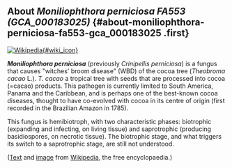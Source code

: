 About *Moniliophthora perniciosa FA553 (GCA\_000183025)* {#about-moniliophthora-perniciosa-fa553-gca_000183025 .first}
--------------------------------------------------------

[![Wikipedia](/img/wikipedia_logo_v2_en.png){#wiki_icon}](http://en.wikipedia.org/wiki/Moniliophthora_perniciosa)

***Moniliophthora perniciosa*** (previously *Crinipellis perniciosa*) is
a fungus that causes \"witches\' broom disease\" (WBD) of the cocoa tree
(*Theobroma cacao* L.). *T. cacao* a tropical tree with seeds that are
processed into cocoa (=cacao) products. This pathogen is currently
limited to South America, Panama and the Caribbean, and is perhaps one
of the best-known cocoa diseases, thought to have co-evolved with cocoa
in its centre of origin (first recorded in the Brazilian Amazon in
1785).

This fungus is hemibiotroph, with two characteristic phases: biotrophic
(expanding and infecting, on living tissue) and saprotrophic (producing
basidiospores, on necrotic tissue). The biotrophic stage, and what
triggers its switch to a saprotrophic stage, are still not understood.

([Text](http://en.wikipedia.org/wiki/Moniliophthora_perniciosa) and
[image](https://commons.wikimedia.org/wiki/File:Crinipellis_perniciosa_mushroom.jpg)
from [Wikipedia](http://en.wikipedia.org/), the free encyclopaedia.)

